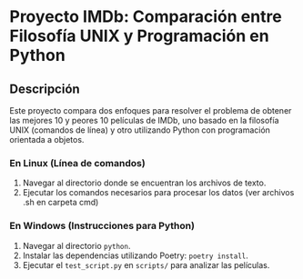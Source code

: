 # Proyecto IMDb: Comparación entre Filosofía UNIX y Programación en Python

## Descripción
Este proyecto compara dos enfoques para resolver el problema de obtener las mejores 10 y peores 10 películas de IMDb, uno basado en la filosofía UNIX (comandos de línea) y otro utilizando Python con programación orientada a objetos.

### En Linux (Línea de comandos)
1. Navegar al directorio donde se encuentran los archivos de texto.
2. Ejecutar los comandos necesarios para procesar los datos (ver archivos .sh en carpeta cmd)

### En Windows (Instrucciones para Python)
1. Navegar al directorio `python`.
2. Instalar las dependencias utilizando Poetry: `poetry install`.
3. Ejecutar el `test_script.py` en `scripts/` para analizar las películas.
